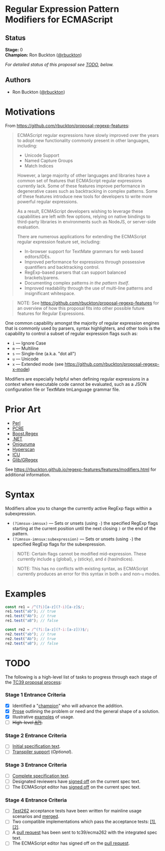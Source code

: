 <!--#region:intro-->
# Regular Expression Pattern Modifiers for ECMAScript

<!--#endregion:intro-->

<!--#region:status-->
## Status

**Stage:** 0  
**Champion:** Ron Buckton ([@rbuckton](https://github.com/rbuckton))  

_For detailed status of this proposal see [TODO](#todo), below._  
<!--#endregion:status-->

<!--#region:authors-->
## Authors

* Ron Buckton ([@rbuckton](https://github.com/rbuckton))  
<!--#endregion:authors-->

<!--#region:motivations-->
# Motivations

From https://github.com/rbuckton/proposal-regexp-features:
> ECMAScript regular expressions have slowly improved over the years to adopt new 
> functionality commonly present in other languages, including:
> 
> - Unicode Support
> - Named Capture Groups
> - Match Indices
> 
> However, a large majority of other languages and libraries have a common set of 
> features that ECMAScript regular expressions currently lack.
> Some of these features improve performance in degenerative cases such as backtracking 
> in complex patterns. Some of these features introduce
> new tools for developers to write more powerful regular expressions.
> 
> As a result, ECMAScript developers wishing to leverage these capabilities are left with 
> few options, relying on native bindings to third-party
> libraries in environments such as NodeJS, or server-side evaluation.
> 
> There are numerous applications for extending the ECMAScript regular expression feature 
> set, including:
> 
> - In-browser support for TextMate grammars for web based editors/IDEs.
> - Improved performance for expressions through possessive quantifiers and backtracking 
>   control.
> - RegExp-based parsers that can support balanced brackets/parens.
> - Documenting complex patterns *in the pattern itself*.
> - Improved readability through the use of multi-line patterns and insignificant 
>   whitespace.

> NOTE: See https://github.com/rbuckton/proposal-regexp-features for an overview of
> how this proposal fits into other possible future features for Regular Expressions.

One common capability amongst the majority of regular expression engines that
is commonly used by parsers, syntax highlighters, and other tools is the capability to
control a subset of regular expression flags such as:

- `i` &mdash; Ignore Case
- `m` &mdash; Multiline
- `s` &mdash; Single-line (a.k.a. "dot all")
- `u` &mdash; Unicode
- `x` &mdash; Extended mode (see https://github.com/rbuckton/proposal-regexp-x-mode)

Modifiers are especially helpful when defining regular expressions in a context
where executable code cannot be evaluated, such as a JSON configuration
file or TextMate tmLanguage grammar file.

<!--#endregion:motivations-->

<!--#region:prior-art-->
# Prior Art 

* [Perl](https://rbuckton.github.io/regexp-features/engines/perl.html#feature-modifiers)  
* [PCRE](https://rbuckton.github.io/regexp-features/engines/pcre.html#feature-modifiers)  
* [Boost.Regex](https://rbuckton.github.io/regexp-features/engines/boost.regex.html#feature-modifiers)  
* [.NET](https://rbuckton.github.io/regexp-features/engines/dotnet.html#feature-modifiers)  
* [Oniguruma](https://rbuckton.github.io/regexp-features/engines/oniguruma.html#feature-modifiers)  
* [Hyperscan](https://rbuckton.github.io/regexp-features/engines/hyperscan.html#feature-modifiers)  
* [ICU](https://rbuckton.github.io/regexp-features/engines/icu.html#feature-modifiers)  
* [Glib/GRegex](https://rbuckton.github.io/regexp-features/engines/glib-gregex.html#feature-modifiers)  

See https://rbuckton.github.io/regexp-features/features/modifiers.html for additional information.
<!--#endregion:prior-art-->

<!--#region:syntax-->
# Syntax

Modifiers allow you to change the currently active RegExp flags within a subexpression.

- `(?imnsux-imnsux)` &mdash; Sets or unsets (using `-`) the specified RegExp flags starting at the current position until the next closing `)` or the end of the pattern.
- `(?imnsux-imnsux:subexpression)` &mdash; Sets or unsets (using `-`) the specified RegExp flags for the subexpression.

> NOTE: Certain flags cannot be modified mid-expression. These currently include `g` (global), `y` (sticky), and `d` (hasIndices).

> NOTE: This has no conflicts with existing syntax, as ECMAScript currently produces an error for this syntax in both `u` and non-`u` modes.

<!--#endregion:syntax-->

<!--#region:semantics-->
<!-- # Semantics -->


<!--#endregion:semantics-->

<!--#region:examples-->
# Examples

```js
const re1 = /^(?i)[a-z](?-i)[a-z]$/;
re1.test("ab"); // true
re1.test("Ab"); // true
re1.test("aB"); // false

const re2 = /^(?i:[a-z](?-i:[a-z]))$/;
re2.test("ab"); // true
re2.test("Ab"); // true
re2.test("aB"); // false
```

<!--#endregion:examples-->

<!--#region:api-->
<!--
# API

> TODO: Provide description of High-level API.
-->
<!--#endregion:api-->

<!--#region:grammar-->
<!-- # Grammar

```grammarkdown
``` -->
<!--#endregion:grammar-->

<!--#region:references-->
<!-- # References

> TODO: Provide links to other specifications, etc.

* [Title](url)   -->
<!--#endregion:references-->

<!--#region:todo-->
# TODO

The following is a high-level list of tasks to progress through each stage of the [TC39 proposal process](https://tc39.github.io/process-document/):

### Stage 1 Entrance Criteria

* [x] Identified a "[champion][Champion]" who will advance the addition.  
* [x] [Prose][Prose] outlining the problem or need and the general shape of a solution.  
* [x] Illustrative [examples][Examples] of usage.  
* [ ] ~~High-level [API][API].~~  

### Stage 2 Entrance Criteria

* [ ] [Initial specification text][Specification].  
* [ ] [Transpiler support][Transpiler] (_Optional_).  

### Stage 3 Entrance Criteria

* [ ] [Complete specification text][Specification].  
* [ ] Designated reviewers have [signed off][Stage3ReviewerSignOff] on the current spec text.  
* [ ] The ECMAScript editor has [signed off][Stage3EditorSignOff] on the current spec text.  

### Stage 4 Entrance Criteria

* [ ] [Test262](https://github.com/tc39/test262) acceptance tests have been written for mainline usage scenarios and [merged][Test262PullRequest].  
* [ ] Two compatible implementations which pass the acceptance tests: [\[1\]][Implementation1], [\[2\]][Implementation2].  
* [ ] A [pull request][Ecma262PullRequest] has been sent to tc39/ecma262 with the integrated spec text.  
* [ ] The ECMAScript editor has signed off on the [pull request][Ecma262PullRequest].  
<!--#endregion:todo-->

<!-- The following links are used throughout the README: -->

[Process]: https://tc39.es/process-document/
[Proposals]: https://github.com/tc39/proposals/
[Grammarkdown]: http://github.com/rbuckton/grammarkdown#readme
[Champion]: #status
[Prose]: #motivations
[Examples]: #examples
[API]: #api
[Specification]: https://rbuckton.github.io/proposal-regexp-modifiers

[Transpiler]: #todo
[Stage3ReviewerSignOff]: #todo
[Stage3EditorSignOff]: #todo
[Test262PullRequest]: #todo
[Implementation1]: #todo
[Implementation2]: #todo
[Ecma262PullRequest]: #todo
